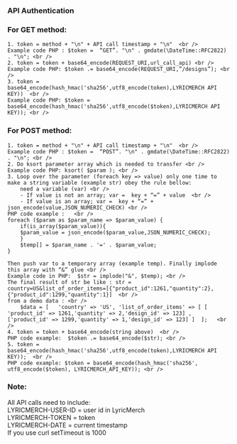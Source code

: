 ### API Authentication

### For GET method:<br />
	1. token = method + "\n" + API call timestamp + "\n"  <br />
	Example code PHP : $token =  “GET”. "\n" . gmdate(\DateTime::RFC2822) . "\n"; <br />
	2. token = token + base64_encode(REQUEST_URI,url_call_api) <br />
	Example code PHP: $token .= base64_encode(REQUEST_URI,”/designs”); <br />
	3. token = base64_encode(hash_hmac('sha256',utf8_encode(token),LYRICMERCH API KEY))  <br />
	Example code PHP: $token = base64_encode(hash_hmac('sha256',utf8_encode($token),LYRICMERCH API KEY)); <br />
### For POST method: <br />
	1. token = method + "\n" + API call timestamp + "\n"  <br />
	Example code PHP : $token =  “POST”. "\n" . gmdate(\DateTime::RFC2822) . "\n"; <br />
	2. Do ksort parameter array which is needed to transfer <br />
	Example code PHP: ksort( $param ); <br />
	3. Loop over the parameter (foreach key => value) only one time to make a string variable (example str) obey the rule bellow: 
	    need a variable (var) <br />
		- If value is not an array; var =  key + “=” + value  <br /> 
		- If value is an array; var =  key + “=” + json_encode(value,JSON_NUMERIC_CHECK) <br />
	PHP code example :   <br />
	foreach ($param as $param_name => $param_value) {
	    if(is_array($param_value)){
		$param_value = json_encode($param_value,JSON_NUMERIC_CHECK);
	    }
	    $temp[] = $param_name . '=' . $param_value;
	}

	Then push var to a temporary array (example temp). Finally implode this array with “&” glue <br />
	Example code in PHP:  $str = implode("&", $temp); <br />
	The final result of str be like : str = country=US&list_of_order_items=[{"product_id":1261,"quantity":2},{"product_id":1299,"quantity":1}]  <br />
	from a demo data : <br />
		$data = [	'country' => 'US', 'list_of_order_items' => [ [ 'product_id' => 1261,'quantity' => 2,'design_id' => 123] , ['product_id' => 1299,'quantity' => 1,'design_id' => 123] ]  ];   <br />
	4. token = token + base64_encode(string above)  <br />
	PHP code example:  $token .= base64_encode($str); <br />
	5. token = base64_encode(hash_hmac('sha256',utf8_encode(token),LYRICMERCH API KEY));  <br />
	PHP code example: $token = base64_encode(hash_hmac('sha256', utf8_encode($token), LYRICMERCH_API_KEY)); <br />

### Note:  <br />
All API calls need to include: <br />
LYRICMERCH-USER-ID = user id in LyricMerch  <br />
LYRICMERCH-TOKEN = token  <br />
LYRICMERCH-DATE = current timestamp  <br />
If you use curl setTimeout is 1000  
